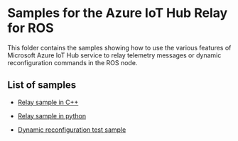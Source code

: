 # Samples for the Azure IoT Hub Relay for ROS

This folder contains the samples showing how to use the various features of Microsoft Azure IoT Hub service to relay telemetry messages or dynamic reconfiguration commands in the ROS node.

## List of samples

* [Relay sample in C++](./roscpp_azure_iothub/)

* [Relay sample in python](./rospy_azure_iothub/)

* [Dynamic reconfiguration test sample](./dynamic_tutorials/)

